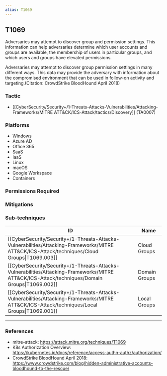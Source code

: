 ```yaml
---
alias: T1069
---
```


## T1069

Adversaries may attempt to discover group and permission settings. This information can help adversaries determine which user accounts and groups are available, the membership of users in particular groups, and which users and groups have elevated permissions.

Adversaries may attempt to discover group permission settings in many different ways. This data may provide the adversary with information about the compromised environment that can be used in follow-on activity and targeting.(Citation: CrowdStrike BloodHound April 2018)


### Tactic
- [[CyberSecurity/Security+/1-Threats-Attacks-Vulnerabilities/Attacking-Frameworks/MITRE ATT&CK/ICS-Attack/tactics/Discovery]] (TA0007)

### Platforms
- Windows
- Azure AD
- Office 365
- SaaS
- IaaS
- Linux
- macOS
- Google Workspace
- Containers

### Permissions Required

### Mitigations

### Sub-techniques

| ID | Name |
| --- | --- |
| [[CyberSecurity/Security+/1-Threats-Attacks-Vulnerabilities/Attacking-Frameworks/MITRE ATT&CK/ICS-Attack/techniques/Cloud Groups\|T1069.003]] | Cloud Groups |
| [[CyberSecurity/Security+/1-Threats-Attacks-Vulnerabilities/Attacking-Frameworks/MITRE ATT&CK/ICS-Attack/techniques/Domain Groups\|T1069.002]] | Domain Groups |
| [[CyberSecurity/Security+/1-Threats-Attacks-Vulnerabilities/Attacking-Frameworks/MITRE ATT&CK/ICS-Attack/techniques/Local Groups\|T1069.001]] | Local Groups |


---
### References

- mitre-attack: https://attack.mitre.org/techniques/T1069
- K8s Authorization Overview: https://kubernetes.io/docs/reference/access-authn-authz/authorization/
- CrowdStrike BloodHound April 2018: https://www.crowdstrike.com/blog/hidden-administrative-accounts-bloodhound-to-the-rescue/
